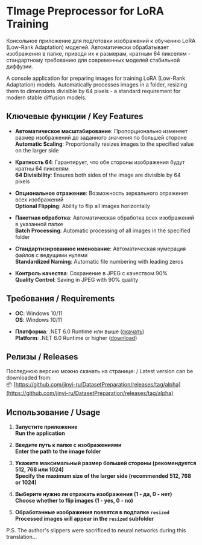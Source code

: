 # TImage Preprocessor for LoRA Training

Консольное приложение для подготовки изображений к обучению LoRA (Low-Rank Adaptation) моделей. Автоматически обрабатывает изображения в папке, приводя их к размерам, кратным 64 пикселям - стандартному требованию для современных моделей стабильной диффузии.

A console application for preparing images for training LoRA (Low-Rank Adaptation) models. Automatically processes images in a folder, resizing them to dimensions divisible by 64 pixels - a standard requirement for modern stable diffusion models.

## Ключевые функции / Key Features

- **Автоматическое масштабирование**: Пропорционально изменяет размер изображений до заданного значения по большей стороне  
  **Automatic Scaling**: Proportionally resizes images to the specified value on the larger side
  
- **Кратность 64**: Гарантирует, что обе стороны изображения будут кратны 64 пикселям  
  **64 Divisibility**: Ensures both sides of the image are divisible by 64 pixels
  
- **Опциональное отражение**: Возможность зеркального отражения всех изображений  
  **Optional Flipping**: Ability to flip all images horizontally
  
- **Пакетная обработка**: Автоматическая обработка всех изображений в указанной папке  
  **Batch Processing**: Automatic processing of all images in the specified folder
  
- **Стандартизированное именование**: Автоматическая нумерация файлов с ведущими нулями  
  **Standardized Naming**: Automatic file numbering with leading zeros
  
- **Контроль качества**: Сохранение в JPEG с качеством 90%  
  **Quality Control**: Saving in JPEG with 90% quality

## Требования / Requirements

- **ОС**: Windows 10/11  
  **OS**: Windows 10/11
  
- **Платформа**: .NET 6.0 Runtime или выше ([скачать](https://dotnet.microsoft.com/en-us/download/dotnet/6.0))  
  **Platform**: .NET 6.0 Runtime or higher ([download](https://dotnet.microsoft.com/en-us/download/dotnet/6.0))

## Релизы / Releases
Последнюю версию можно скачать на странице: / Latest version can be downloaded from:  
📦 [https://github.com/jinyi-ru/DatasetPreparation/releases/tag/alpha](https://github.com/jinyi-ru/DatasetPreparation/releases/tag/alpha)

## Использование / Usage

1. **Запустите приложение**  
   **Run the application**
   
2. **Введите путь к папке с изображениями**  
   **Enter the path to the image folder**
   
3. **Укажите максимальный размер большей стороны (рекомендуется 512, 768 или 1024)**  
   **Specify the maximum size of the larger side (recommended 512, 768 or 1024)**
   
4. **Выберите нужно ли отражать изображения (1 - да, 0 - нет)**  
   **Choose whether to flip images (1 - yes, 0 - no)**
   
5. **Обработанные изображения появятся в подпапке `resized`**  
   **Processed images will appear in the `resized` subfolder**

P.S. The author's slippers were sacrificed to neural networks during this translation...
